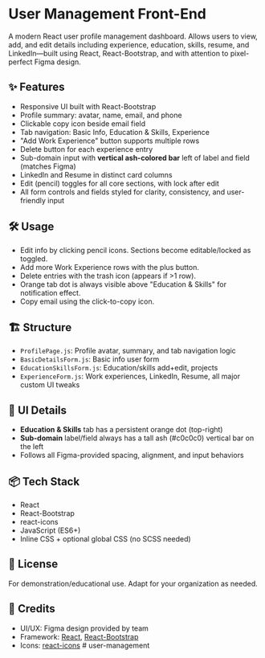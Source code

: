 # User Management Front-End

A modern React user profile management dashboard. Allows users to view, add, and edit details including experience, education, skills, resume, and LinkedIn—built using React, React-Bootstrap, and with attention to pixel-perfect Figma design.



## ✨ Features

- Responsive UI built with React-Bootstrap
- Profile summary: avatar, name, email, and phone
- Clickable copy icon beside email field
- Tab navigation: Basic Info, Education & Skills, Experience
- "Add Work Experience" button supports multiple rows
- Delete button for each experience entry
- Sub-domain input with **vertical ash-colored bar** left of label and field (matches Figma)
- LinkedIn and Resume in distinct card columns
- Edit (pencil) toggles for all core sections, with lock after edit
- All form controls and fields styled for clarity, consistency, and user-friendly input

## 🛠️ Usage

- Edit info by clicking pencil icons. Sections become editable/locked as toggled.
- Add more Work Experience rows with the plus button.
- Delete entries with the trash icon (appears if >1 row).
- Orange tab dot is always visible above "Education & Skills" for notification effect.
- Copy email using the click-to-copy icon.


## 🏗️ Structure

- `ProfilePage.js`: Profile avatar, summary, and tab navigation logic
- `BasicDetailsForm.js`: Basic info user form
- `EducationSkillsForm.js`: Education/skills add+edit, projects
- `ExperienceForm.js`: Work experiences, LinkedIn, Resume, all major custom UI tweaks


## 🎨 UI Details

- **Education & Skills** tab has a persistent orange dot (top-right)
- **Sub-domain** label/field always has a tall ash (#c0c0c0) vertical bar on the left
- Follows all Figma-provided spacing, alignment, and input behaviors


## 📦 Tech Stack

- React
- React-Bootstrap
- react-icons
- JavaScript (ES6+)
- Inline CSS + optional global CSS (no SCSS needed)


## 📄 License

For demonstration/educational use. Adapt for your organization as needed.


## 🤝 Credits

- UI/UX: Figma design provided by team
- Framework: [React](https://reactjs.org/), [React-Bootstrap](https://react-bootstrap.github.io/)
- Icons: [react-icons](https://react-icons.github.io/)
#   u s e r - m a n a g e m e n t  
 